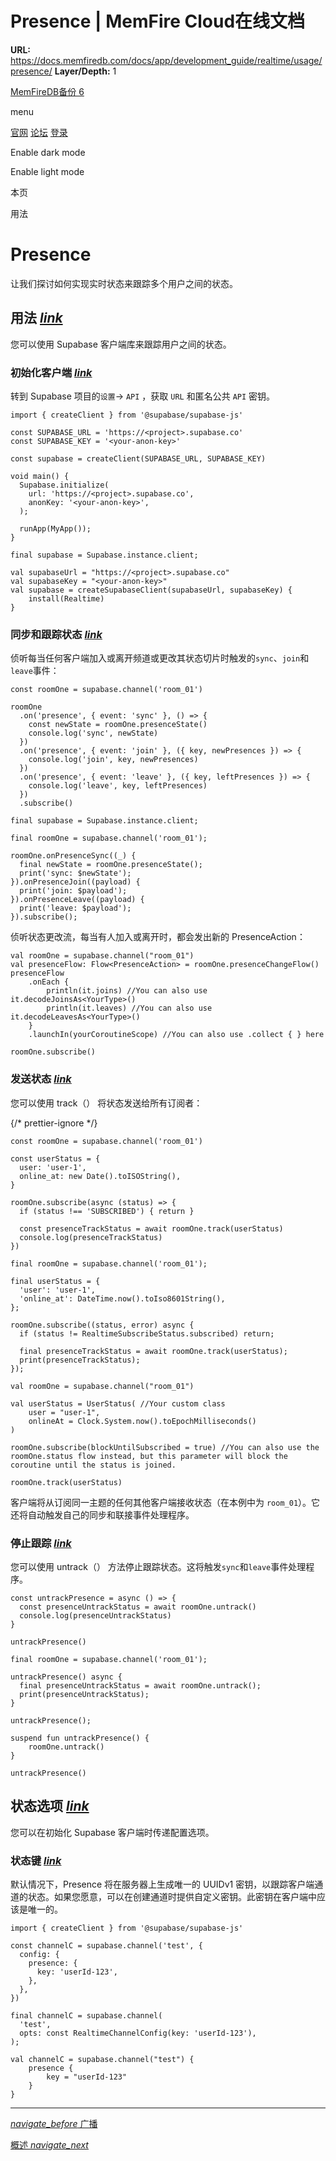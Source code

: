 # Presence | MemFire Cloud在线文档

**URL:** https://docs.memfiredb.com/docs/app/development_guide/realtime/usage/presence/
**Layer/Depth:** 1

[MemFireDB备份 6](/)

menu

[官网](https://memfiredb.com/)
[论坛](https://community.memfiredb.com/)
[登录](https://cloud.memfiredb.com/auth/login)

Enable dark mode

Enable light mode

本页

用法

# Presence

让我们探讨如何实现实时状态来跟踪多个用户之间的状态。

## 用法 [*link*](#%e7%94%a8%e6%b3%95)

您可以使用 Supabase 客户端库来跟踪用户之间的状态。

### 初始化客户端 [*link*](#%e5%88%9d%e5%a7%8b%e5%8c%96%e5%ae%a2%e6%88%b7%e7%ab%af)

转到 Supabase 项目的`设置`-> `API` ，获取 `URL` 和匿名公共 `API` 密钥。

```
import { createClient } from '@supabase/supabase-js'

const SUPABASE_URL = 'https://<project>.supabase.co'
const SUPABASE_KEY = '<your-anon-key>'

const supabase = createClient(SUPABASE_URL, SUPABASE_KEY)
```

```
void main() {
  Supabase.initialize(
    url: 'https://<project>.supabase.co',
    anonKey: '<your-anon-key>',
  );

  runApp(MyApp());
}

final supabase = Supabase.instance.client;
```

```
val supabaseUrl = "https://<project>.supabase.co"
val supabaseKey = "<your-anon-key>"
val supabase = createSupabaseClient(supabaseUrl, supabaseKey) {
    install(Realtime)
}
```

### 同步和跟踪状态 [*link*](#%e5%90%8c%e6%ad%a5%e5%92%8c%e8%b7%9f%e8%b8%aa%e7%8a%b6%e6%80%81)

侦听每当任何客户端加入或离开频道或更改其状态切片时触发的`sync`、`join`和`leave`事件：

```
const roomOne = supabase.channel('room_01')

roomOne
  .on('presence', { event: 'sync' }, () => {
    const newState = roomOne.presenceState()
    console.log('sync', newState)
  })
  .on('presence', { event: 'join' }, ({ key, newPresences }) => {
    console.log('join', key, newPresences)
  })
  .on('presence', { event: 'leave' }, ({ key, leftPresences }) => {
    console.log('leave', key, leftPresences)
  })
  .subscribe()
```

```
final supabase = Supabase.instance.client;

final roomOne = supabase.channel('room_01');

roomOne.onPresenceSync((_) {
  final newState = roomOne.presenceState();
  print('sync: $newState');
}).onPresenceJoin((payload) {
  print('join: $payload');
}).onPresenceLeave((payload) {
  print('leave: $payload');
}).subscribe();
```

侦听状态更改流，每当有人加入或离开时，都会发出新的 PresenceAction：

```
val roomOne = supabase.channel("room_01")
val presenceFlow: Flow<PresenceAction> = roomOne.presenceChangeFlow()
presenceFlow
    .onEach {
        println(it.joins) //You can also use it.decodeJoinsAs<YourType>()
        println(it.leaves) //You can also use it.decodeLeavesAs<YourType>()
    }
    .launchIn(yourCoroutineScope) //You can also use .collect { } here

roomOne.subscribe()
```

### 发送状态 [*link*](#%e5%8f%91%e9%80%81%e7%8a%b6%e6%80%81)

您可以使用 track（） 将状态发送给所有订阅者：

{/\* prettier-ignore \*/}

```
const roomOne = supabase.channel('room_01')

const userStatus = {
  user: 'user-1',
  online_at: new Date().toISOString(),
}

roomOne.subscribe(async (status) => {
  if (status !== 'SUBSCRIBED') { return }

  const presenceTrackStatus = await roomOne.track(userStatus)
  console.log(presenceTrackStatus)
})
```

```
final roomOne = supabase.channel('room_01');

final userStatus = {
  'user': 'user-1',
  'online_at': DateTime.now().toIso8601String(),
};

roomOne.subscribe((status, error) async {
  if (status != RealtimeSubscribeStatus.subscribed) return;

  final presenceTrackStatus = await roomOne.track(userStatus);
  print(presenceTrackStatus);
});
```

```
val roomOne = supabase.channel("room_01")

val userStatus = UserStatus( //Your custom class
    user = "user-1",
    onlineAt = Clock.System.now().toEpochMilliseconds()
)

roomOne.subscribe(blockUntilSubscribed = true) //You can also use the roomOne.status flow instead, but this parameter will block the coroutine until the status is joined.

roomOne.track(userStatus)
```

客户端将从订阅同一主题的任何其他客户端接收状态（在本例中为 `room_01`）。它还将自动触发自己的同步和联接事件处理程序。

### 停止跟踪 [*link*](#%e5%81%9c%e6%ad%a2%e8%b7%9f%e8%b8%aa)

您可以使用 untrack（） 方法停止跟踪状态。这将触发`sync`和`leave`事件处理程序。

```
const untrackPresence = async () => {
  const presenceUntrackStatus = await roomOne.untrack()
  console.log(presenceUntrackStatus)
}

untrackPresence()
```

```
final roomOne = supabase.channel('room_01');

untrackPresence() async {
  final presenceUntrackStatus = await roomOne.untrack();
  print(presenceUntrackStatus);
}

untrackPresence();
```

```
suspend fun untrackPresence() {
	roomOne.untrack()
}

untrackPresence()
```

## 状态选项 [*link*](#%e7%8a%b6%e6%80%81%e9%80%89%e9%a1%b9)

您可以在初始化 Supabase 客户端时传递配置选项。

### 状态键 [*link*](#%e7%8a%b6%e6%80%81%e9%94%ae)

默认情况下，Presence 将在服务器上生成唯一的 UUIDv1 密钥，以跟踪客户端通道的状态。如果您愿意，可以在创建通道时提供自定义密钥。此密钥在客户端中应该是唯一的。

```
import { createClient } from '@supabase/supabase-js'

const channelC = supabase.channel('test', {
  config: {
    presence: {
      key: 'userId-123',
    },
  },
})
```

```
final channelC = supabase.channel(
  'test',
  opts: const RealtimeChannelConfig(key: 'userId-123'),
);
```

```
val channelC = supabase.channel("test") {
    presence {
        key = "userId-123"
    }
}
```

---

[*navigate\_before* 广播](/docs/app/development_guide/realtime/usage/broadcast/)

[概述 *navigate\_next*](/docs/app/development_guide/storage/storage/)